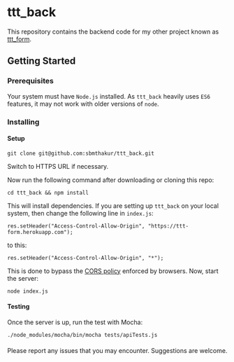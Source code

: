 # ttt_back

This repository contains the backend code for my other project known as [ttt_form](https://github.com/sbmthakur/ttt_form).

## Getting Started

### Prerequisites

Your system must have `Node.js` installed. As `ttt_back` heavily uses `ES6` features, it may not work with older versions of `node`. 

### Installing

#### Setup

```
git clone git@github.com:sbmthakur/ttt_back.git
```
Switch to HTTPS URL if necessary.

Now run the following command after downloading or cloning this repo:

```
cd ttt_back && npm install
```
This will install dependencies. If you are setting up `ttt_back` on your local system, then change the following line in `index.js`:
```
res.setHeader("Access-Control-Allow-Origin", "https://ttt-form.herokuapp.com");
```
to this:
```
res.setHeader("Access-Control-Allow-Origin", "*");
```
This is done to bypass the [CORS policy](https://developer.mozilla.org/en-US/docs/Web/HTTP/CORS) enforced by browsers.
Now, start the server:
```
node index.js
```
#### Testing  

Once the server is up, run the test with Mocha:
```
./node_modules/mocha/bin/mocha tests/apiTests.js 
```
#### 

Please report any issues that you may encounter. Suggestions are welcome.
